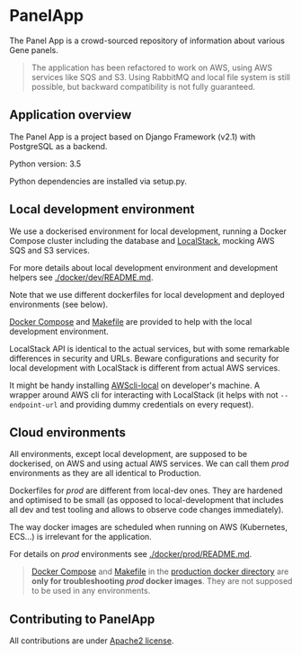 # PanelApp


The Panel App is a crowd-sourced repository of information about various Gene panels.

> The application has been refactored to work on AWS, using AWS services like SQS and S3.
> Using RabbitMQ and local file system is still possible, but backward compatibility is not fully guaranteed.


## Application overview

The Panel App is a project based on Django Framework (v2.1) with PostgreSQL as a backend.

Python version: 3.5

Python dependencies are installed via setup.py.


## Local development environment

We use a dockerised environment for local development, running a Docker Compose cluster including the database and 
[LocalStack](https://github.com/localstack/localstack), mocking AWS SQS and S3 services.

For more details about local development environment and development helpers see [./docker/dev/README.md](docker/dev/README.md).

Note that we use different dockerfiles for local development and deployed environments (see below).

[Docker Compose](docker/dev/docker-compose.yml) and [Makefile](docker/dev/Makefile) are provided to help with the local 
development environment.

LocalStack API is identical to the actual services, but with some remarkable differences in security and URLs.
Beware configurations and security for local development with LocalStack is different from actual AWS services.

It might be handy installing [AWScli-local](https://github.com/localstack/awscli-local) on developer's machine.
A wrapper around AWS cli for interacting with LocalStack (it helps with not `--endpoint-url` and providing dummy 
credentials on every request).

## Cloud environments

All environments, except local development, are supposed to be dockerised, on AWS and using actual AWS services.
We can call them _prod_ environments as they are all identical to Production.

Dockerfiles for _prod_ are different from local-dev ones. They are hardened and optimised to be small (as opposed to 
local-development that includes all dev and test tooling and allows to observe code changes immediately).

The way docker images are scheduled when running on AWS (Kubernetes, ECS...) is irrelevant for the application. 

For details on _prod_ environments see [./docker/prod/README.md](docker/prod/README.md).

> [Docker Compose](docker/prod/docker-compose.yml) and [Makefile](docker/prod/Makefile) in the 
[production docker directory](docker/prod/) are **only for troubleshooting _prod_ docker images**.
They are not supposed to be used in any environments.


## Contributing to PanelApp

All contributions are under [Apache2 license](http://www.apache.org/licenses/LICENSE-2.0.html#contributions).
